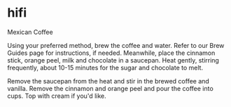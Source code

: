 # hifi
Mexican Coffee

Using your preferred method, brew the coffee and water. Refer to our Brew Guides page for instructions, if needed. Meanwhile, place the cinnamon stick, orange peel, milk and chocolate in a saucepan. Heat gently, stirring frequently, about 10-15 minutes for the sugar and chocolate to melt.

Remove the saucepan from the heat and stir in the brewed coffee and vanilla. Remove the cinnamon and orange peel and pour the coffee into cups. Top with cream if you'd like.
